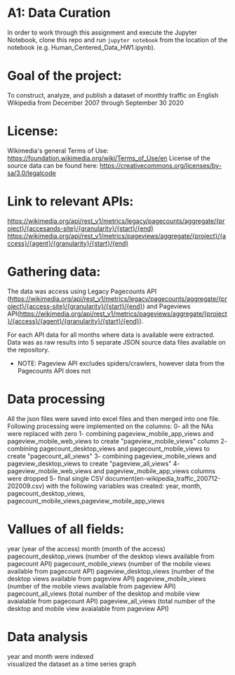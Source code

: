 # A1: Data Curation

In order to work through this assignment and execute the Jupyter Notebook, clone this repo and run `jupyter notebook` from the location of the notebook (e.g. Human_Centered_Data_HW1.ipynb).

# Goal of the project:
To construct, analyze, and publish a dataset of monthly traffic on English Wikipedia from December 2007 through September 30 2020

# License:
Wikimedia's general Terms of Use: https://foundation.wikimedia.org/wiki/Terms_of_Use/en
License of the source data can be found here: https://creativecommons.org/licenses/by-sa/3.0/legalcode

# Link to relevant APIs:
https://wikimedia.org/api/rest_v1/metrics/legacy/pagecounts/aggregate/{project}/{accesands-site}/{granularity}/{start}/{end}
https://wikimedia.org/api/rest_v1/metrics/pageviews/aggregate/{project}/{access}/{agent}/{granularity}/{start}/{end}

# Gathering data: 
The data was access using Legacy Pagecounts API (https://wikimedia.org/api/rest_v1/metrics/legacy/pagecounts/aggregate/{project}/{access-site}/{granularity}/{start}/{end}) and Pageviews API(https://wikimedia.org/api/rest_v1/metrics/pageviews/aggregate/{project}/{access}/{agent}/{granularity}/{start}/{end}).

For each API  data for all months where data is available were extracted. Data was as raw results into 5 separate JSON source data files available on the repository.

* NOTE: Pageview API excludes spiders/crawlers, however data from the Pagecounts API does not

# Data processing
All the json files were saved into excel files and then merged into one file. 
Following processing were implemented on the columns:
0- all the NAs were replaced with zero
1- combining pageview_mobile_app_views and pageview_mobile_web_views to create "pageview_mobile_views" column 
2- combining pagecount_desktop_views and pagecount_mobile_views to create "pagecount_all_views" 
3- combining pageview_mobile_views and pageview_desktop_views to create "pageview_all_views"
4- pageview_mobile_web_views and pageview_mobile_app_views columns were dropped
5- final  single CSV document(en-wikipedia_traffic_200712-202009.csv) with the following variables was created:
year, month, pagecount_desktop_views, pagecount_mobile_views,pageview_mobile_app_views

# Vallues of all fields:
year (year of the access)
month (month of the access)
pagecount_desktop_views (number of the desktop views available from pagecount API)
pagecount_mobile_views (number of the mobile views available from pagecount API)
pageview_desktop_views (number of the desktop views available from pageview API)
pageview_mobile_views (number of the mobile views available from pageview API)
pagecount_all_views (total number of the desktop and mobile view avaialable from pagecount API)
pageview_all_views (total number of the desktop and mobile view avaialable from pageview API)

# Data analysis
year and month were indexed  
visualized the dataset as a time series graph
